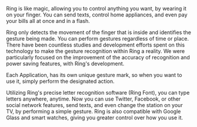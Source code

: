Ring is like magic, allowing you to control anything you want, by wearing it on your finger. You can send texts, control home appliances, and even pay your bills all at once and in a flash.

Ring only detects the movement of the finger that is inside and identifies the gesture being made. You can perform gestures regardless of time or place. There have been countless studies and development efforts spent on this technology to make the gesture recognition within Ring a reality. We were particularly focused on the improvement of the accuracy of recognition and power saving features, with Ring's development.

Each Application, has its own unique gesture mark, so when you want to use it, simply perform the designated action.

Utilizing Ring's precise letter recognition software (Ring Font), you can type letters anywhere, anytime. Now you can use Twitter, Facebook, or other social network features, send texts, and even change the station on your TV, by performing a simple gesture. Ring is also compatible with Google Glass and smart watches, giving you greater control over how you use it.
